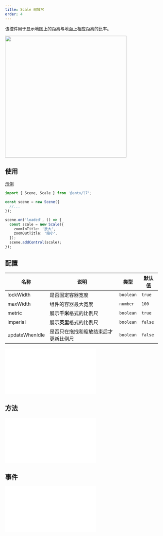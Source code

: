 ```yaml
---
title: Scale 缩放尺
order: 4
---
```


该控件用于显示地图上的距离与地面上相应距离的比率。

<img src="https://gw.alipayobjects.com/mdn/rms_816329/afts/img/A*r3iSQI4SekYAAAAAAAAAAAAAARQnAQ" width="400"/>

## 使用

[示例](/examples/component/control#scale)

```ts
import { Scene, Scale } from '@antv/l7';

const scene = new Scene({
  //...
});

scene.on('loaded', () => {
  const scale = new Scale({
    zoomInTitle: '放大',
    zoomOutTitle: '缩小',
  });
  scene.addControl(scale);
});
```

## 配置

| 名称           | 说明                                 | 类型      | 默认值  |
| -------------- | ------------------------------------ | --------- | ------- |
| lockWidth      | 是否固定容器宽度                     | `boolean` | `true`  |
| maxWidth       | 组件的容器最大宽度                   | `number`  | `100`   |
| metric         | 展示**千米**格式的比例尺             | `boolean` | `true`  |
| imperial       | 展示**英里**格式的比例尺             | `boolean` | `false` |
| updateWhenIdle | 是否只在拖拽和缩放结束后才更新比例尺 | `boolean` | `false` |

<embed src="@/docs/common/control/api.zh.md"></embed>

## 方法

<embed src="@/docs/common/control/method.zh.md"></embed>

## 事件

<embed src="@/docs/common/control/event.zh.md"></embed>
